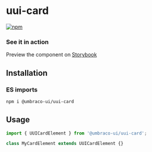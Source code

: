 # uui-card

[![npm](https://img.shields.io/npm/v/@umbraco-ui/uui-card?logoColor=%231B264F)](https://www.npmjs.com/package/@umbraco-ui/uui-card)

### See it in action

Preview the component on [Storybook](https://uui.umbraco.com/?path=/docs/uui-card--docs)

## Installation

### ES imports

```zsh
npm i @umbraco-ui/uui-card
```

## Usage

```javascript
import { UUICardElement } from '@umbraco-ui/uui-card';

class MyCardElement extends UUICardElement {}
```
